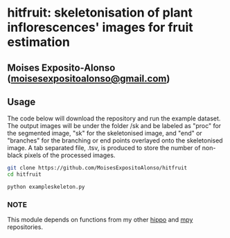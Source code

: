 
# hitfruit: skeletonisation of plant inflorescences' images for fruit estimation
## Moises Exposito-Alonso (moisesexpositoalonso@gmail.com)


## Usage
The code below will download the repository and run the example dataset. The output
images will be under the folder /sk and be labeled as "proc" for the segmented image,
"sk" for the skeletonised image, and "end" or "branches" for the branching or end points
overlayed onto the skeletonised image. A tab separated file, .tsv, is produced to store the number of non-black pixels of the processed images.

``` sh
git clone https://github.com/MoisesExpositoAlonso/hitfruit
cd hitfruit 

python exampleskeleton.py

```

### NOTE

This module depends on functions from my other [hippo](https://github.com/MoisesExpositoAlonso/hippo) and [mpy](https://github.com/MoisesExpositoAlonso/mpy) repositories.
